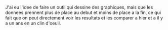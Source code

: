 
J'ai eu l'idee de faire un outil qui dessine des graphiques, mais que les donnees prennent plus de place au debut et moins de place a la fin, ce qui fait que on peut directement voir les resultats et les comparer a hier et a il y a un ans en un clin d'oeuil.

